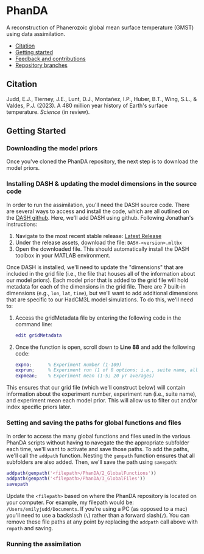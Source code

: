 # PhanDA
A reconstruction of Phanerozoic global mean surface temperature (GMST) using data assimilation.

* [Citation](#citation)
* [Getting started](#getting-started)
* [Feedback and contributions](#feedback--contributions)
* [Repository branches](#branches)

## Citation

Judd, E.J., Tierney, J.E., Lunt, D.J., Montañez, I.P., Huber, B.T., Wing, S.L., & Valdes, P.J. (2023). 
A 480 million year history of Earth's surface temperature. 
*Science* (in review).

## Getting Started

### Downloading the model priors
Once you've cloned the PhanDA repository, the next step is to download the model priors. 

### Installing DASH & updating the model dimensions in the source code
In order to run the assimilation, you'll need the DASH source code. There are several ways to access and install the code, which are all outlined on the [DASH github](https://github.com/JonKing93/DASH). Here, we'll add DASH using github. Following Jonathan's instructions:
1. Navigate to the most recent stable release: [Latest Release](https://github.com/JonKing93/DASH/releases/latest)
2. Under the release assets, download the file: `DASH-<version>.mltbx`
3. Open the downloaded file. This should automatically install the DASH toolbox in your MATLAB environment. 

Once DASH is installed, we'll need to update the "dimensions" that are included in the grid file (i.e., the file that houses all of the information about our model priors). Each model prior that is added to the grid file will hold metadata for each of the dimensions in the grid file. There are 7 built-in dimensions (e.g., `lon`, `lat`, `time`), but we'll want to add additional dimensions that are specific to our HadCM3L model simulations. To do this, we'll need to:
1. Access the gridMetadata file by entering the following code in the command line:
   ```matlab
   edit gridMetadata
   ```
3. Once the function is open, scroll down to **Line 88** and add the following code:
    ```matlab
    expno;      % Experiment number (1-109)
    exprun;     % Experiment run (1 of 8 options; i.e., suite name, all beginning with "scotese")
    expmean;    % Experiment mean (1-5; 20 yr averages)
    ```
This ensures that our grid file (which we'll construct below) will contain information about the experiment number, experiment run (i.e., suite name), and experiment mean each model prior. This will allow us to filter out and/or index specific priors later.


### Setting and saving the paths for global functions and files
In order to access the many global functions and files used in the various PhanDA scripts without having to navegate the the appropriate subfolder each time, we'll want to activate and save those paths. To add the paths, we'll call the `addpath` function. Nesting the `genpath` function ensures that all subfolders are also added. Then, we'll save the path using `savepath`:
```matlab
addpath(genpath('<filepath>/PhanDA/2_GlobalFunctions'))
addpath(genpath('<filepath>/PhanDA/3_GlobalFiles'))
savepath
```
Update the `<filepath>` based on where the PhanDA repository is located on your computer. For example, my filepath would be: `/Users/emilyjudd/Documents`. If you're using a PC (as opposed to a mac) you'll need to use a backslash (`\`) rather than a forward slash(`/`). You can remove these file paths at any point by replacing the `addpath` call above with `rmpath` and saving.


### Running the assimilation

